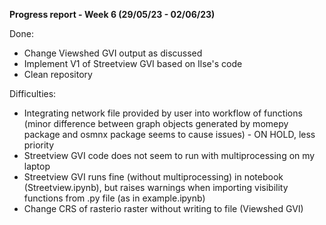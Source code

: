 **Progress report - Week 6 (29/05/23 - 02/06/23)**

Done:
- Change Viewshed GVI output as discussed
- Implement V1 of Streetview GVI based on Ilse's code
- Clean repository


Difficulties:
- Integrating network file provided by user into workflow of functions (minor difference between graph objects generated by momepy package and osmnx package seems to cause issues) - ON HOLD, less priority
- Streetview GVI code does not seem to run with multiprocessing on my laptop 
- Streetview GVI runs fine (without multiprocessing) in notebook (Streetview.ipynb), but raises warnings when importing visibility functions from .py file (as in example.ipynb)
- Change CRS of rasterio raster without writing to file (Viewshed GVI)